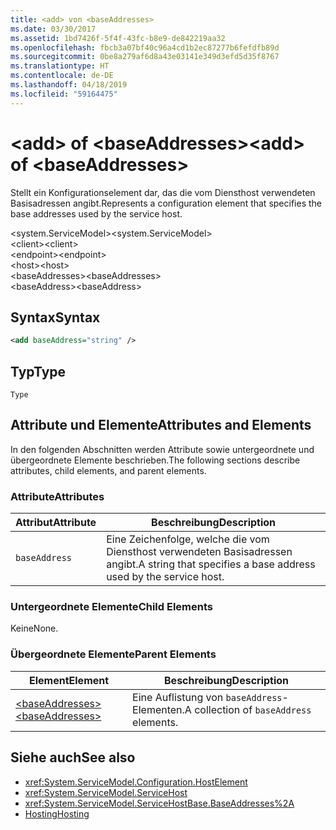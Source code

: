 ```yaml
---
title: <add> von <baseAddresses>
ms.date: 03/30/2017
ms.assetid: 1bd7426f-5f4f-43fc-b8e9-de842219aa32
ms.openlocfilehash: fbcb3a07bf40c96a4cd1b2ec87277b6fefdfb89d
ms.sourcegitcommit: 0be8a279af6d8a43e03141e349d3efd5d35f8767
ms.translationtype: HT
ms.contentlocale: de-DE
ms.lasthandoff: 04/18/2019
ms.locfileid: "59164475"
---
```

# <a name="add-of-baseaddresses"></a><span data-ttu-id="cda5f-102">\<add> of \<baseAddresses></span><span class="sxs-lookup"><span data-stu-id="cda5f-102">\<add> of \<baseAddresses></span></span>
<span data-ttu-id="cda5f-103">Stellt ein Konfigurationselement dar, das die vom Diensthost verwendeten Basisadressen angibt.</span><span class="sxs-lookup"><span data-stu-id="cda5f-103">Represents a configuration element that specifies the base addresses used by the service host.</span></span>  
  
 <span data-ttu-id="cda5f-104">\<system.ServiceModel></span><span class="sxs-lookup"><span data-stu-id="cda5f-104">\<system.ServiceModel></span></span>  
<span data-ttu-id="cda5f-105">\<client></span><span class="sxs-lookup"><span data-stu-id="cda5f-105">\<client></span></span>  
<span data-ttu-id="cda5f-106">\<endpoint></span><span class="sxs-lookup"><span data-stu-id="cda5f-106">\<endpoint></span></span>  
<span data-ttu-id="cda5f-107">\<host></span><span class="sxs-lookup"><span data-stu-id="cda5f-107">\<host></span></span>  
<span data-ttu-id="cda5f-108">\<baseAddresses></span><span class="sxs-lookup"><span data-stu-id="cda5f-108">\<baseAddresses></span></span>  
<span data-ttu-id="cda5f-109">\<baseAddress></span><span class="sxs-lookup"><span data-stu-id="cda5f-109">\<baseAddress></span></span>  
  
## <a name="syntax"></a><span data-ttu-id="cda5f-110">Syntax</span><span class="sxs-lookup"><span data-stu-id="cda5f-110">Syntax</span></span>  
  
```xml  
<add baseAddress="string" />
```  
  
## <a name="type"></a><span data-ttu-id="cda5f-111">Typ</span><span class="sxs-lookup"><span data-stu-id="cda5f-111">Type</span></span>  
 `Type`  
  
## <a name="attributes-and-elements"></a><span data-ttu-id="cda5f-112">Attribute und Elemente</span><span class="sxs-lookup"><span data-stu-id="cda5f-112">Attributes and Elements</span></span>  
 <span data-ttu-id="cda5f-113">In den folgenden Abschnitten werden Attribute sowie untergeordnete und übergeordnete Elemente beschrieben.</span><span class="sxs-lookup"><span data-stu-id="cda5f-113">The following sections describe attributes, child elements, and parent elements.</span></span>  
  
### <a name="attributes"></a><span data-ttu-id="cda5f-114">Attribute</span><span class="sxs-lookup"><span data-stu-id="cda5f-114">Attributes</span></span>  
  
|<span data-ttu-id="cda5f-115">Attribut</span><span class="sxs-lookup"><span data-stu-id="cda5f-115">Attribute</span></span>|<span data-ttu-id="cda5f-116">Beschreibung</span><span class="sxs-lookup"><span data-stu-id="cda5f-116">Description</span></span>|  
|---------------|-----------------|  
|`baseAddress`|<span data-ttu-id="cda5f-117">Eine Zeichenfolge, welche die vom Diensthost verwendeten Basisadressen angibt.</span><span class="sxs-lookup"><span data-stu-id="cda5f-117">A string that specifies a base address used by the service host.</span></span>|  
  
### <a name="child-elements"></a><span data-ttu-id="cda5f-118">Untergeordnete Elemente</span><span class="sxs-lookup"><span data-stu-id="cda5f-118">Child Elements</span></span>  
 <span data-ttu-id="cda5f-119">Keine</span><span class="sxs-lookup"><span data-stu-id="cda5f-119">None.</span></span>  
  
### <a name="parent-elements"></a><span data-ttu-id="cda5f-120">Übergeordnete Elemente</span><span class="sxs-lookup"><span data-stu-id="cda5f-120">Parent Elements</span></span>  
  
|<span data-ttu-id="cda5f-121">Element</span><span class="sxs-lookup"><span data-stu-id="cda5f-121">Element</span></span>|<span data-ttu-id="cda5f-122">Beschreibung</span><span class="sxs-lookup"><span data-stu-id="cda5f-122">Description</span></span>|  
|-------------|-----------------|  
|[<span data-ttu-id="cda5f-123">\<baseAddresses></span><span class="sxs-lookup"><span data-stu-id="cda5f-123">\<baseAddresses></span></span>](../../../../../docs/framework/configure-apps/file-schema/wcf/baseaddresses.md)|<span data-ttu-id="cda5f-124">Eine Auflistung von `baseAddress`-Elementen.</span><span class="sxs-lookup"><span data-stu-id="cda5f-124">A collection of `baseAddress` elements.</span></span>|  
  
## <a name="see-also"></a><span data-ttu-id="cda5f-125">Siehe auch</span><span class="sxs-lookup"><span data-stu-id="cda5f-125">See also</span></span>

- <xref:System.ServiceModel.Configuration.HostElement>
- <xref:System.ServiceModel.ServiceHost>
- <xref:System.ServiceModel.ServiceHostBase.BaseAddresses%2A>
- [<span data-ttu-id="cda5f-126">Hosting</span><span class="sxs-lookup"><span data-stu-id="cda5f-126">Hosting</span></span>](../../../../../docs/framework/wcf/feature-details/hosting.md)
